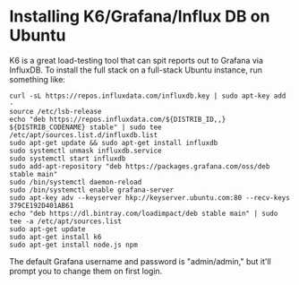 # Installing K6/Grafana/Influx DB on Ubuntu

K6 is a great load-testing tool that can spit reports out to Grafana via InfluxDB. To install the full stack on a full-stack Ubuntu instance, run something like: 

```shell
curl -sL https://repos.influxdata.com/influxdb.key | sudo apt-key add -
source /etc/lsb-release
echo "deb https://repos.influxdata.com/${DISTRIB_ID,,} ${DISTRIB_CODENAME} stable" | sudo tee /etc/apt/sources.list.d/influxdb.list
sudo apt-get update && sudo apt-get install influxdb
sudo systemctl unmask influxdb.service
sudo systemctl start influxdb
sudo add-apt-repository "deb https://packages.grafana.com/oss/deb stable main"
sudo /bin/systemctl daemon-reload
sudo /bin/systemctl enable grafana-server
sudo apt-key adv --keyserver hkp://keyserver.ubuntu.com:80 --recv-keys 379CE192D401AB61
echo "deb https://dl.bintray.com/loadimpact/deb stable main" | sudo tee -a /etc/apt/sources.list
sudo apt-get update
sudo apt-get install k6
sudo apt-get install node.js npm
```

The default Grafana username and password is "admin/admin," but it'll prompt you to change them on first login.